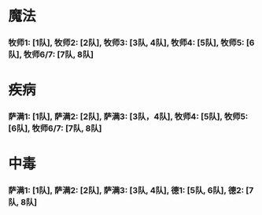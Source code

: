 # 魔法
### 牧师1: [1队], 牧师2: [2队], 牧师3: [3队, 4队], 牧师4: [5队], 牧师5: [6队], 牧师6/7: [7队, 8队]
# 疾病
### 萨满1: [1队], 萨满2: [2队], 萨满3: [3队，4队], 牧师4: [5队], 牧师5: [6队], 牧师6/7: [7队, 8队] 
# 中毒
### 萨满1: [1队], 萨满2: [2队], 萨满3: [3队, 4队],   德1: [5队, 6队],   德2: [7队, 8队]
